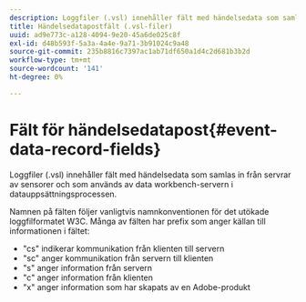 ```yaml
---
description: Loggfiler (.vsl) innehåller fält med händelsedata som samlas in från servrar av sensorer och som används av data workbench-servern i datauppsättningsprocessen.
title: Händelsedatapostfält (.vsl-filer)
uuid: ad9e773c-a128-4094-9e20-45a6de025c8f
exl-id: d48b593f-5a3a-4a4e-9a71-3b91024c9a48
source-git-commit: 235b8816c7397ac1ab71df650a1d4c2d681b3b2d
workflow-type: tm+mt
source-wordcount: '141'
ht-degree: 0%

---
```


# Fält för händelsedatapost{#event-data-record-fields}

Loggfiler (.vsl) innehåller fält med händelsedata som samlas in från servrar av sensorer och som används av data workbench-servern i datauppsättningsprocessen.

Namnen på fälten följer vanligtvis namnkonventionen för det utökade loggfilformatet W3C. Många av fälten har prefix som anger källan till informationen i fältet:

* &quot;cs&quot; indikerar kommunikation från klienten till servern
* &quot;sc&quot; anger kommunikation från servern till klienten
* &quot;s&quot; anger information från servern
* &quot;c&quot; anger information från klienten
* &quot;x&quot; anger information som har skapats av en Adobe-produkt
